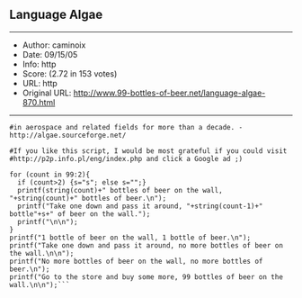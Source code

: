 
## Language Algae ##
---
- Author: caminoix
- Date: 09/15/05
- Info: http
- Score:  (2.72 in 153 votes)
- URL: http
- Original URL: http://www.99-bottles-of-beer.net/language-algae-870.html
---

```#Algae is a programming language for numerical analysis. It has been applied to problems
#in aerospace and related fields for more than a decade. - http://algae.sourceforge.net/

#If you like this script, I would be most grateful if you could visit
#http://p2p.info.pl/eng/index.php and click a Google ad ;)

for (count in 99:2){
  if (count>2) {s="s"; else s="";}
  printf(string(count)+" bottles of beer on the wall, "+string(count)+" bottles of beer.\n");
  printf("Take one down and pass it around, "+string(count-1)+" bottle"+s+" of beer on the wall.");
  printf("\n\n");
}
printf("1 bottle of beer on the wall, 1 bottle of beer.\n");
printf("Take one down and pass it around, no more bottles of beer on the wall.\n\n");
printf("No more bottles of beer on the wall, no more bottles of beer.\n");
printf("Go to the store and buy some more, 99 bottles of beer on the wall.\n\n");```